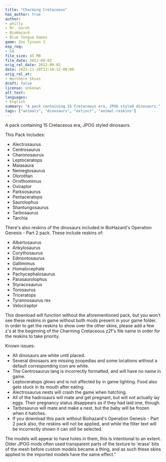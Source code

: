```yaml
---
title: "Charming Cretaceous"
has_author: true
author: 
- philly
- Mr. Gorsh
- BioHazard
- Blue Tongue Games
game: Zoo Tycoon 2
exp_req: 
- EA
file_size: 45 MB
file_date: 2012-09-02
orig_rel_date: 2012-09-02
date: 2023-11-20T13:10:12-08:00
orig_rel_at: 
- Northern Skies
draft: false
license: Unknown
alt_text: 
languages:
- English
summary: "A pack containing 15 Cretaceous era, JPOG styled dinosaurs."
tags: ["animals", "dinosaurs", "extinct", "animal-reskins"]
---
```


A pack containing 15 Cretaceous era, JPOG styled dinosaurs. 


This Pack Includes:


- Alectrosaurus
- Centrosaurus
- Charonosaurus
- Leptoceratops
- Maiasaura
- Nemegtosaurus
- Olorotitan
- Ornithomimus
- Oviraptor
- Parksosaurus
- Pentaceratops
- Saurolophus
- Shantungosaurus
- Tarbosaurus
- Tarchia

There's also reskins of the dinosaurs included in BioHazard's Operation Genesis - Part 2 pack. These include reskins of:

- Albertosaurus
- Ankylosaurus
- Corythosaurus
- Edmontosaurus
- Gallimimus
- Homalocephale
- Pachycephalosaurus
- Parasaurolophus
- Styracosaurus
- Torosaurus
- Triceratops
- Tyrannosaurus rex
- Velociraptor

This download will function without the aforementioned pack, but you won't see these reskins in game without both mods present in your game folder. In order to get the reskins to show over the other skins, please add a few z's at the beginning of the Charming Cretaceous z2f's file name in order for the reskins to take priority.


Known issues:


- All dinosaurs are white until placed.
- Several dinosaurs are missing zoopedias and some locations without a default corresponding icon are white.
- The Centrosaurus lang is incorrectly formatted, and will have no name in game.
- Leptoceratops glows and is not affected by in game lighting. Food also gets stuck in its mouth after eating.
- Alectrosaurus nests will crash the game when hatching.
- All of the hadrosaurs will mate and get pregnant, but will not actually lay eggs. Their pregnancy status disappears as if they had laid one, though.
- Tarbosaurus will mate and make a nest, but the baby will be frozen when it hatches.
- If you download this pack without Biohazard's Operation Genesis - Part 2 pack also, the reskins will not be applied, and while the filter text will be incorrectly shown it can still be selected.

The models will appear to have holes in them, this is intentional to an extent. Older JPOG mods often used transparent parts of the texture to 'erase' bits of the mesh before custom models became a thing, and as such these skins applied to the imported models have the same effect."
